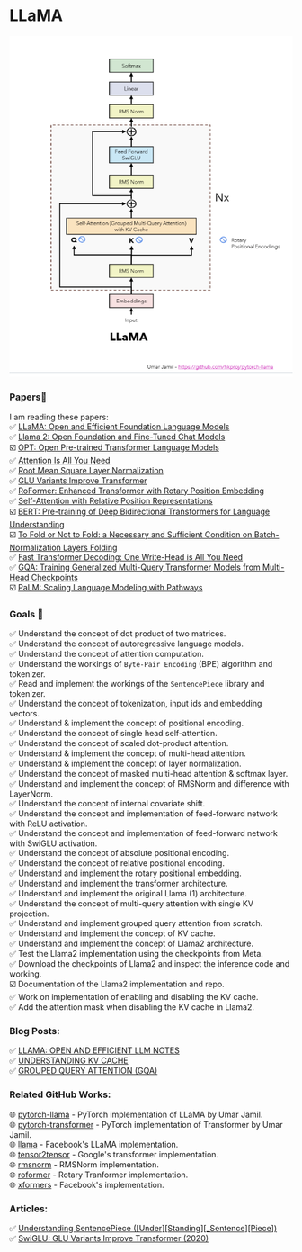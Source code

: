 # **LLaMA**
![](llama.png)


### **Papers📄**  
I am reading these papers:  
✅ [LLaMA: Open and Efficient Foundation Language Models](https://ai.meta.com/research/publications/llama-open-and-efficient-foundation-language-models/)  
✅ [Llama 2: Open Foundation and Fine-Tuned Chat Models](https://ai.meta.com/research/publications/llama-2-open-foundation-and-fine-tuned-chat-models/)  
☑️ [OPT: Open Pre-trained Transformer Language Models](https://arxiv.org/abs/2205.01068)  
✅ [Attention Is All You Need](https://arxiv.org/abs/1706.03762)  
✅ [Root Mean Square Layer Normalization](https://arxiv.org/abs/1910.07467)  
✅ [GLU Variants Improve Transformer](https://arxiv.org/abs/2002.05202)  
✅ [RoFormer: Enhanced Transformer with Rotary Position Embedding](https://arxiv.org/abs/2104.09864)  
✅ [Self-Attention with Relative Position Representations](https://arxiv.org/pdf/1803.02155.pdf)  
☑️ [BERT: Pre-training of Deep Bidirectional Transformers for Language Understanding](https://arxiv.org/abs/1810.04805)  
☑️ [To Fold or Not to Fold: a Necessary and Sufficient Condition on Batch-Normalization Layers Folding](https://arxiv.org/abs/2203.14646)  
✅ [Fast Transformer Decoding: One Write-Head is All You Need](https://arxiv.org/abs/1911.02150)  
✅ [GQA: Training Generalized Multi-Query Transformer Models from Multi-Head Checkpoints](https://arxiv.org/abs/2305.13245)  
☑️ [PaLM: Scaling Language Modeling with Pathways](https://arxiv.org/abs/2204.02311)


### **Goals 🚀**
✅ Understand the concept of dot product of two matrices.   
✅ Understand the concept of autoregressive language models.  
✅ Understand the concept of attention computation.  
✅ Understand the workings of `Byte-Pair Encoding` (BPE) algorithm and tokenizer.   
✅ Read and implement the workings of the `SentencePiece` library and tokenizer.  
✅ Understand the concept of tokenization, input ids and embedding vectors.  
✅ Understand & implement the concept of positional encoding.  
✅ Understand the concept of single head self-attention.  
✅ Understand the concept of scaled dot-product attention.  
✅ Understand & implement the concept of multi-head attention.  
✅ Understand & implement the concept of layer normalization.  
✅ Understand the concept of masked multi-head attention & softmax layer.  
✅ Understand and implement the concept of RMSNorm and difference with LayerNorm.  
✅ Understand the concept of internal covariate shift.  
✅ Understand the concept and implementation of feed-forward network with ReLU activation.  
✅ Understand the concept and implementation of feed-forward network with SwiGLU activation.  
✅ Understand the concept of absolute positional encoding.  
✅ Understand the concept of relative positional encoding.  
✅ Understand and implement the rotary positional embedding.  
✅ Understand and implement the transformer architecture.  
✅ Understand and implement the original Llama (1) architecture.   
✅ Understand the concept of multi-query attention with single KV projection.   
✅ Understand and implement grouped query attention from scratch.  
✅ Understand and implement the concept of KV cache.  
✅ Understand and implement the concept of Llama2 architecture.  
✅ Test the Llama2 implementation using the checkpoints from Meta.  
✅ Download the checkpoints of Llama2 and inspect the inference code and working.  
☑️ Documentation of the Llama2 implementation and repo.  
✅ Work on implementation of enabling and disabling the KV cache.  
✅ Add the attention mask when disabling the KV cache in Llama2.


### **Blog Posts:**  
✅ [LLAMA: OPEN AND EFFICIENT LLM NOTES](https://thinamxx.github.io/thinam.github.io/posts/Llama1/llama1.html)  
✅ [UNDERSTANDING KV CACHE](https://thinamxx.github.io/thinam.github.io/posts/KV/kv.html)  
✅ [GROUPED QUERY ATTENTION (GQA)](https://thinamxx.github.io/thinam.github.io/posts/GQA/gqa.html)


### **Related GitHub Works:**
🌐 [pytorch-llama](https://github.com/hkproj/pytorch-llama/tree/main) - PyTorch implementation of LLaMA by Umar Jamil.  
🌐 [pytorch-transformer](https://github.com/hkproj/pytorch-transformer/tree/main) - PyTorch implementation of Transformer by Umar Jamil.  
🌐 [llama](https://github.com/facebookresearch/llama) - Facebook's LLaMA implementation.  
🌐 [tensor2tensor](https://github.com/tensorflow/tensor2tensor) - Google's transformer implementation.  
🌐 [rmsnorm](https://github.com/bzhangGo/rmsnorm) - RMSNorm implementation.  
🌐 [roformer](https://github.com/ZhuiyiTechnology/roformer) - Rotary Tranformer implementation.  
🌐 [xformers](https://github.com/facebookresearch/xformers) - Facebook's implementation.


### **Articles:**
✅ [Understanding SentencePiece ([Under][Standing][_Sentence][Piece])](https://colabdoge.medium.com/understanding-sentencepiece-under-standing-sentence-piece-ac8da59f6b08)  
✅ [SwiGLU: GLU Variants Improve Transformer (2020)](https://kikaben.com/swiglu-2020/#:~:text=The%20FFN%20with%20GELU%20activation%20becomes%3A%20FFN%20GELU,cumulative%20distribution%20function%20of%20the%20standard%20normal%20distribution.)